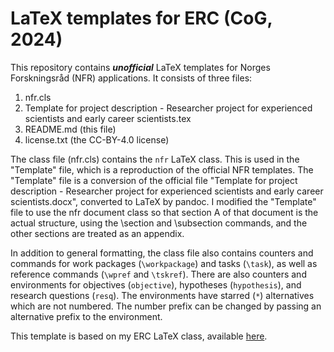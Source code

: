 # LaTeX templates for ERC (CoG, 2024)

This repository contains **_unofficial_** LaTeX templates for Norges Forskningsråd (NFR) applications. It consists of three files:

 1. nfr.cls
 2. Template for project description - Researcher project for experienced scientists and early career scientists.tex
 3. README.md (this file)
 4. license.txt (the CC-BY-4.0 license)

The class file (nfr.cls) contains the `nfr` LaTeX class. This is used in the "Template" file, which is a reproduction of the official NFR templates. The "Template" file is a conversion of the official file "Template for project description - Researcher project for experienced scientists and early career scientists.docx", converted to LaTeX by pandoc. I modified the "Template" file to use the nfr document class so that section A of that document is the actual structure, using the \section and \subsection commands, and the other sections are treated as an appendix.

In addition to general formatting, the class file also contains counters and commands for work packages (`\workpackage`) and tasks (`\task`), as well as reference commands (`\wpref` and `\tskref`). There are also counters and environments for objectives (`objective`), hypotheses (`hypothesis`), and research questions (`resq`). The environments have starred (`*`) alternatives which are not numbered. The number prefix can be changed by passing an alternative prefix to the environment.

This template is based on my ERC LaTeX class, available [here](https://github.com/einola/ERC_template).

